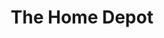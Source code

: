 ---
title: "The Home Depot"
url: /atlanta/the-home-depot-research-center-drive-southwest/
shop: Baumarkt
---